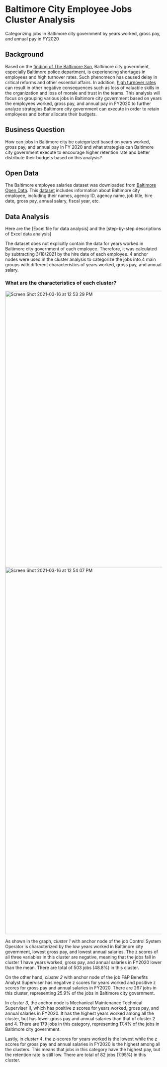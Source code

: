 # Baltimore City Employee Jobs Cluster Analysis
Categorizing jobs in Baltimore city government by years worked, gross pay, and annual pay in FY2020
## Background
Based on the [finding of The Baltimore Sun](https://www.baltimoresun.com/maryland/baltimore-city/bs-md-ci-consent-decree-report-20200122-pth324df5vexxbrzyn7m6ebzwy-story.html), Baltimore city government, especially Baltimore police department, is experiencing shortages in employees and high turnover rates. Such phenomeon has caused delay in critical reforms and other essential affairs. In addition, [high turnover rates](https://www.hrdconnect.com/2019/09/10/the-impact-of-high-staff-turnover-on-company-culture/) can result in other negative consequences such as loss of valuable skills in the organization and loss of morale and trust in the teams. This analysis will focus on grouping various jobs in Baltimore city government based on years the employees worked, gross pay, and annual pay in FY2020 to further analyze strategies Baltimore city government can execute in order to retain employees and better allocate their budgets.
## Business Question
How can jobs in Baltimore city be categorized based on years worked, gross pay, and annual pay in FY 2020 and what strategies can Baltimore city government execute to encourage higher retention rate and better distribute their budgets based on this analysis?
## Open Data
The Baltimore employee salaries dataset was downloaded from [Baltimore Open Data](https://data.baltimorecity.gov/).
This [dataset](https://github.com/ireneliu0106/Baltimore-city-employee-cluster-analysis/blob/main/Baltimore_Employee_Salaries.xlsx) includes information about Baltimore city employee, including their names, agency ID, agency name, job title, hire date, gross pay, annual salary, fiscal year, etc.
## Data Analysis
Here are the [Excel file for data analysis] and the [step-by-step descriptions of Excel data analysis]

The dataset does not explicitly contain the data for years worked in Baltimore city government of each employee. Therefore, it was calculated by subtracting 3/18/2021 by the hire date of each employee. 4 anchor nodes were used in the cluster analysis to categorize the jobs into 4 main groups with different characteristics of years worked, gross pay, and annual salary. 

### __What are the characteristics of each cluster?__
<img width="888" alt="Screen Shot 2021-03-16 at 12 53 29 PM" src="https://user-images.githubusercontent.com/70459912/111348466-9df01b00-8656-11eb-80de-7d61b8f12db3.png">
<img width="1180" alt="Screen Shot 2021-03-16 at 12 54 07 PM" src="https://user-images.githubusercontent.com/70459912/111348561-b4967200-8656-11eb-9ca0-5e3f59039fe2.png">

As shown in the graph, _cluster 1_ with anchor node of the job Control System Operator is characterized by the low years worked in Baltimore city government, lowest gross pay, and lowest annual salaries. The z scores of all three variables in this cluster are negative, meaning that the jobs fall in cluster 1 have years worked, gross pay, and annual salaries in FY2020 lower than the mean. There are total of 503 jobs (48.8%) in this cluster.

On the other hand, _cluster 2_ with anchor node of the job F&P Benefits Analyst Superviser has negative z scores for years worked and positive z scores for gross pay and annual salaries in FY2020. There are 267 jobs in this cluster, representing 25.9% of the jobs in Baltimore city government.

In _cluster 3_, the anchor node is Mechanical Maintenance Technical Superviser II, which has positive z scores for years worked, gross pay, and annual salaries in FY2020. It has the highest years worked among all the cluster, but has lower gross pay and annual salaries than that of cluster 2 and 4. There are 179 jobs in this category, representing 17.4% of the jobs in Baltimore city government.

Lastly, in _cluster 4_, the z-scores for years worked is the lowest while the z scores for gross pay and annual salaries in FY2020 is the highest among all the clusters. This means that jobs in this category have the highest pay, but the retention rate is still low. There are total of 82 jobs (7.95%) in this cluster.


